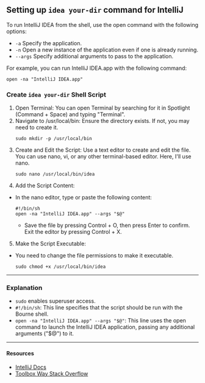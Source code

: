 ## Setting up `idea your-dir` command for IntelliJ

To run IntelliJ IDEA from the shell, use the open command with the following options:
* `-a` Specify the application.
* `-n` Open a new instance of the application even if one is already running.
* `--args` Specify additional arguments to pass to the application.

For example, you can run IntelliJ IDEA.app with the following command:
```shell
open -na "IntelliJ IDEA.app"
```

### Create `idea your-dir` Shell Script

1. Open Terminal: You can open Terminal by searching for it in Spotlight (Command + Space) and typing "Terminal".
2. Navigate to /usr/local/bin: Ensure the directory exists. If not, you may need to create it.
    ```shell
    sudo mkdir -p /usr/local/bin
    ```
3. Create and Edit the Script: Use a text editor to create and edit the file.
   You can use nano, vi, or any other terminal-based editor. Here, I'll use nano.
    ```shell
    sudo nano /usr/local/bin/idea
    ```
4. Add the Script Content:
  * In the nano editor, type or paste the following content:
    ```shell
    #!/bin/sh
    open -na "IntelliJ IDEA.app" --args "$@"
    ```

    * Save the file by pressing Control + O, then press Enter to confirm.
    Exit the editor by pressing Control + X.
5. Make the Script Executable:
  * You need to change the file permissions to make it executable.
    ```shell
    sudo chmod +x /usr/local/bin/idea
    ```
---
### Explanation

* `sudo` enables superuser access.
* `#!/bin/sh`: This line specifies that the script should be run with the Bourne shell.
* `open -na "IntelliJ IDEA.app" --args "$@"`: This line uses the open command to 
launch the IntelliJ IDEA application, passing any additional arguments ("$@") to it.
---
#### Resources
* [IntelliJ Docs](https://www.jetbrains.com/help/idea/2024.1/working-with-the-ide-features-from-command-line.html?Working_with_the_IDE_Features_from_Command_Line#standalone)
* [Toolbox Way Stack Overflow](https://stackoverflow.com/questions/46351096/create-command-line-launcher-intellij-not-found/56050914#56050914)
